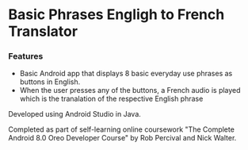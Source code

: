# Basic Phrases Engligh to French Translator

### Features
 - Basic Android app that displays 8 basic everyday use phrases as buttons in English. 
 - When the user presses any of the buttons, a French audio is played which is the tranalation of the respective English phrase

Developed using Android Studio in Java.

Completed as part of self-learning online coursework "The Complete Android 8.0 Oreo Developer Course" by Rob Percival and Nick Walter.
